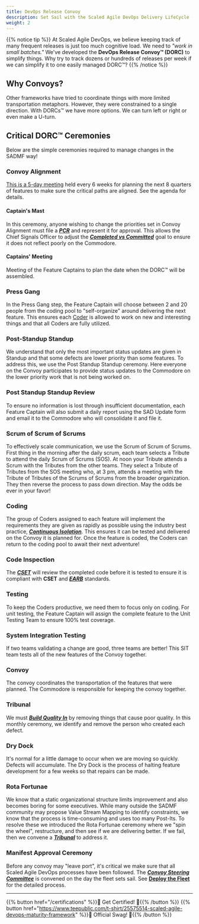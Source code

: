 ```yaml
---
title: DevOps Release Convoy
description: Set Sail with the Scaled Agile DevOps Delivery LifeCycle (SAD DLC)
weight: 2
---
```


{{% notice tip %}}
At Scaled Agile DevOps, we believe keeping track of many frequent releases is just too much cognitive load. We need to *"work in small batches."* We've developed the **DevOps Release Convoy&trade; (DORC)** to simplify things. Why try to track dozens or hundreds of releases per week if we can simplify it to one easily managed DORC&trade;?
{{% /notice %}}

## Why Convoys?

Other frameworks have tried to coordinate things with more limited transportation metaphors. However, they were constrained to a single direction. With DORCs&trade; we have more options. We can turn left or right or even make a U-turn.

## Critical DORC&trade; Ceremonies

Below are the simple ceremonies required to manage changes in the SADMF way!

### Convoy Alignment

[This is a 5-day meeting](./convoy-alignment-agenda) held every 6 weeks for planning the next 8 quarters of features to make sure the critical paths are aligned. See the agenda for details.

#### Captain's Mast

In this ceremony, anyone wishing to change the priorities set in Convoy Alignment must file a *[***PCR***](/release-convoy/convoy-manifest/#priority-change-request)* and represent it for approval. This allows the Chief Signals Officer to adjust the *[***Completed vs Committed***](../metrics/#features-completed-vs-committed)* goal to ensure it does not reflect poorly on the Commodore.

#### Captains' Meeting

Meeting of the Feature Captains to plan the date when the DORC&trade; will be assembled.

### Press Gang

In the Press Gang step, the Feature Captain will choose between 2 and 20 people from the coding pool to "self-organize" around delivering the next feature. This ensures each [Coder](../organization/#coder) is allowed to work on new and interesting things and that all Coders are fully utilized.

### Post-Standup Standup

We understand that only the most important status updates are given in Standup and that some defects are lower priority than some features. To address this, we use the Post Standup Standup ceremony. Here everyone on the Convoy participates to provide status updates to the Commodore on the lower priority work that is not being worked on.  

### Post Standup Standup Review

To ensure no information is lost through insufficient documentation, each Feature Captain will also submit a daily report using the SAD Update form and email it to the Commodore who will consolidate it and file it.

### Scrum of Scrum of Scrums

To effectively scale communication, we use the Scrum of Scrum of Scrums. First thing in the morning after the daily scrum, each team selects a Tribute to attend the daily Scrum of Scrums (SOS). At noon your Tribute attends a Scrum with the Tributes from the other teams. They select a Tribute of Tributes from the SOS meeting who, at 3 pm, attends a meeting with the Tribute of Tributes of the Scrums of Scrums from the broader organization. They then reverse the process to pass down direction. May the odds be ever in your favor!

### Coding

The group of Coders assigned to each feature will implement the requirements they are given as rapidly as possible using the industry best practice, *[**Continuous Isolation**](https://continuousisolation.com)*. This ensures it can be tested and delivered on the Convoy it is planned for. Once the feature is coded, the Coders can return to the coding pool to await their next adventure!

### Code Inspection

The *[**CSET**](../organization/#code-standards-enforcement-team)* will review the completed code before it is tested to ensure it is compliant with **CSET** and *[**EARB**](../organization/#enterprise-architecture-review-board)* standards.

### Testing

To keep the Coders productive, we need them to focus only on coding. For unit testing, the Feature Captain will assign the complete feature to the Unit Testing Team to ensure 100% test coverage.

### System Integration Testing

If two teams validating a change are good, three teams are better! This SIT team tests all of the new features of the Convoy together.

### Convoy

The convoy coordinates the transportation of the features that were planned. The Commodore is responsible for keeping the convoy together.

### Tribunal

We must *[**Build Quality In**](../principles/#build-quality-in)* by removing things that cause poor quality. In this monthly ceremony, we identify and remove the person who created each defect.

### Dry Dock

It's normal for a little damage to occur when we are moving so quickly. Defects will accumulate. The Dry Dock is the process of halting feature development for a few weeks so that repairs can be made.

### Rota Fortunae

We know that a static organizational structure limits improvement and also becomes boring for some executives. While many outside the SADMF community may propose Value Stream Mapping to identify constraints, we know that the process is time-consuming and uses too many Post-Its. To resolve these we introduced the Rota Fortunae ceremony where we "spin the wheel", restructure, and then see if we are delivering better. If we fail, then we convene a *[**Tribunal**](#tribunal)* to address it.

### Manifest Approval Ceremony

Before any convoy may "leave port", it's critical we make sure that all Scaled Agile DevOps processes have been followed. The *[**Convoy Steering Committee**](./deploy-the-fleet/#convoy-steering-committee-csc)* is convened on the day the fleet sets sail. See [**Deploy the Fleet**](./deploy-the-fleet/) for the detailed process.

---

{{% button href="/certifications" %}}🏅 Get Certified! 🏅{{% /button %}}
{{% button href="https://www.teepublic.com/t-shirt/25575514-scaled-agile-devops-maturity-framework" %}}💸 Official Swag! 💸{{% /button %}}
